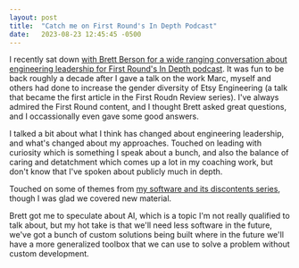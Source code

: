 ```yaml
---
layout: post
title:  "Catch me on First Round's In Depth Podcast"
date:   2023-08-23 12:45:45 -0500
---
```


I recently sat down [with Brett Berson for a wide ranging conversation about engineering leadership for First Round's In Depth podcast](https://review.firstround.com/podcast/episode-102). It was fun to be back roughly a decade after I gave a talk on the work Marc, myself and others had done to increase the gender diversity of Etsy Engineering (a talk that became the first article in the First Roudn Review series). I've always admired the First Round content, and I thought Brett asked great questions, and I occassionally even gave some good answers.

I talked a bit about what I think has changed about engineering leadership, and what's changed about my approaches. Touched on leading with curiosity which is something I speak about a bunch, and also the balance of caring and detatchment which comes up a lot in my coaching work, but don't know that I've spoken about publicly much in depth.

Touched on some of themes from [my software and its discontents series](https://kellanem.com/notes/software-and-its-discontents), though I was glad we covered new material.

Brett got me to speculate about AI, which is a topic I'm not really qualified to talk about, but my hot take is that we'll need less software in the future, we've got a bunch of custom solutions being built where in the future we'll have a more generalized toolbox that we can use to solve a problem without custom development.